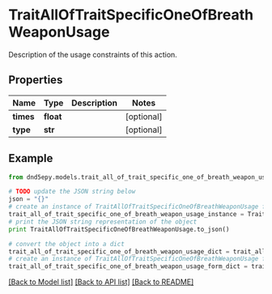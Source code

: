 # TraitAllOfTraitSpecificOneOfBreathWeaponUsage

Description of the usage constraints of this action.

## Properties
Name | Type | Description | Notes
------------ | ------------- | ------------- | -------------
**times** | **float** |  | [optional] 
**type** | **str** |  | [optional] 

## Example

```python
from dnd5epy.models.trait_all_of_trait_specific_one_of_breath_weapon_usage import TraitAllOfTraitSpecificOneOfBreathWeaponUsage

# TODO update the JSON string below
json = "{}"
# create an instance of TraitAllOfTraitSpecificOneOfBreathWeaponUsage from a JSON string
trait_all_of_trait_specific_one_of_breath_weapon_usage_instance = TraitAllOfTraitSpecificOneOfBreathWeaponUsage.from_json(json)
# print the JSON string representation of the object
print TraitAllOfTraitSpecificOneOfBreathWeaponUsage.to_json()

# convert the object into a dict
trait_all_of_trait_specific_one_of_breath_weapon_usage_dict = trait_all_of_trait_specific_one_of_breath_weapon_usage_instance.to_dict()
# create an instance of TraitAllOfTraitSpecificOneOfBreathWeaponUsage from a dict
trait_all_of_trait_specific_one_of_breath_weapon_usage_form_dict = trait_all_of_trait_specific_one_of_breath_weapon_usage.from_dict(trait_all_of_trait_specific_one_of_breath_weapon_usage_dict)
```
[[Back to Model list]](../README.md#documentation-for-models) [[Back to API list]](../README.md#documentation-for-api-endpoints) [[Back to README]](../README.md)


